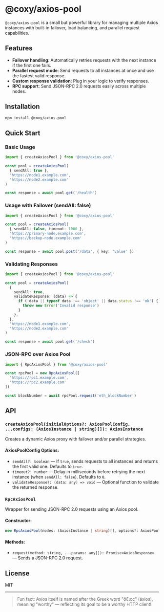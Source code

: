 # @coxy/axios-pool

`@coxy/axios-pool` is a small but powerful library for managing multiple Axios instances with built-in failover, load balancing, and parallel request capabilities.

## Features

- **Failover handling**: Automatically retries requests with the next instance if the first one fails.
- **Parallel request mode**: Send requests to all instances at once and use the fastest valid response.
- **Custom response validation**: Plug in your logic to verify responses.
- **RPC support**: Send JSON-RPC 2.0 requests easily across multiple nodes.

## Installation

```bash
npm install @coxy/axios-pool
```

## Quick Start

### Basic Usage

```typescript
import { createAxiosPool } from '@coxy/axios-pool'

const pool = createAxiosPool(
  { sendAll: true },
  'https://node1.example.com',
  'https://node2.example.com'
)

const response = await pool.get('/health')
```

### Usage with Failover (sendAll: false)

```typescript
import { createAxiosPool } from '@coxy/axios-pool'

const pool = createAxiosPool(
  { sendAll: false, timeout: 1000 },
  'https://primary-node.example.com',
  'https://backup-node.example.com'
)

const response = await pool.post('/data', { key: 'value' })
```

### Validating Responses

```typescript
import { createAxiosPool } from '@coxy/axios-pool'

const pool = createAxiosPool(
  {
    sendAll: true,
    validateResponse: (data) => {
      if (!data || typeof data !== 'object' || data.status !== 'ok') {
        throw new Error('Invalid response')
      }
    },
  },
  'https://node1.example.com',
  'https://node2.example.com'
)

const response = await pool.get('/check')
```

### JSON-RPC over Axios Pool

```typescript
import { RpcAxiosPool } from '@coxy/axios-pool'

const rpcPool = new RpcAxiosPool([
  'https://rpc1.example.com',
  'https://rpc2.example.com'
])

const blockNumber = await rpcPool.request('eth_blockNumber')
```

## API

### `createAxiosPool(initialOptions?: AxiosPoolConfig, ...configs: (AxiosInstance | string)[]): AxiosInstance`
Creates a dynamic Axios proxy with failover and/or parallel strategies.

#### AxiosPoolConfig Options:
- `sendAll?: boolean` — If `true`, sends requests to all instances and returns the first valid one. Defaults to `true`.
- `timeout?: number` — Delay in milliseconds before retrying the next instance (when `sendAll: false`). Defaults to `0`.
- `validateResponse?: (data: any) => void` — Optional function to validate the returned response.

### `RpcAxiosPool`
Wrapper for sending JSON-RPC 2.0 requests using an Axios pool.

#### Constructor:
```typescript
new RpcAxiosPool(nodes: (AxiosInstance | string)[], options?: AxiosPoolConfig)
```

#### Methods:
- `request(method: string, ...params: any[]): Promise<AxiosResponse>` — Sends a JSON-RPC 2.0 request.

## License

MIT

---

> Fun fact: Axios itself is named after the Greek word "ἄξιος" (áxios), meaning "worthy" — reflecting its goal to be a worthy HTTP client!

